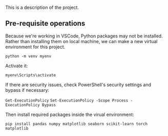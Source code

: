 This is a description of the project. 

## Pre-requisite operations

Because we're working in VSCode, Python packages may not be installed. Rather than installing them on local machine, we can make a new virtual environment for this project.

`python -m venv myenv`

Activate it: 

`myenv\Scripts\activate`

If there are security issues, check PowerShell's security settings and bypass if necessary:

`Get-ExecutionPolicy`
`Set-ExecutionPolicy -Scope Process -ExecutionPolicy Bypass`

Then install required packages inside the virual environment:

`pip install pandas numpy matplotlib seaborn scikit-learn torch matplotlib`
